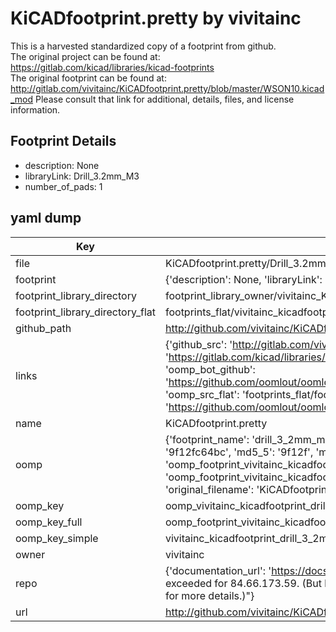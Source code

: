 # KiCADfootprint.pretty by vivitainc  
This is a harvested standardized copy of a footprint from github.  
The original project can be found at:  
https://gitlab.com/kicad/libraries/kicad-footprints  
The original footprint can be found at:
http://gitlab.com/vivitainc/KiCADfootprint.pretty/blob/master/WSON10.kicad_mod
Please consult that link for additional, details, files, and license information.  
## Footprint Details
* description: None  
* libraryLink: Drill_3.2mm_M3  
* number_of_pads: 1  
## yaml dump  
| Key | Value |  
| --- | --- |  
| file | KiCADfootprint.pretty/Drill_3.2mm_M3.kicad_mod |  
| footprint | {'description': None, 'libraryLink': 'Drill_3.2mm_M3', 'number_of_pads': 1} |  
| footprint_library_directory | footprint_library_owner/vivitainc_KiCADfootprint.pretty |  
| footprint_library_directory_flat | footprints_flat/vivitainc_kicadfootprint_drill_3_2mm_m3/working |  
| github_path | http://github.com/vivitainc/KiCADfootprint.pretty/blob/master/Drill_3.2mm_M3.kicad_mod |  
| links | {'github_src': 'http://gitlab.com/vivitainc/KiCADfootprint.pretty/blob/master/WSON10.kicad_mod', 'github_src_repo': 'https://gitlab.com/kicad/libraries/kicad-footprints', 'oomp_bot': 'footprints/vivitainc_kicadfootprint_drill_3_2mm_m3/working', 'oomp_bot_github': 'https://github.com/oomlout/oomlout_oomp_footprint_bot/tree/main/footprints/vivitainc_kicadfootprint_drill_3_2mm_m3/working', 'oomp_src_flat': 'footprints_flat/footprints_flat/vivitainc_kicadfootprint_drill_3_2mm_m3/working', 'oomp_src_flat_github': 'https://github.com/oomlout/oomlout_oomp_footprint_src/tree/main/footprints_flat/vivitainc_kicadfootprint_drill_3_2mm_m3/working'} |  
| name | KiCADfootprint.pretty |  
| oomp | {'footprint_name': 'drill_3_2mm_m3', 'library_name': 'kicadfootprint', 'md5': '9f12fc64bceea566bb959751a9f2a300', 'md5_10': '9f12fc64bc', 'md5_5': '9f12f', 'md5_6': '9f12fc', 'oomp_key': 'oomp_vivitainc_kicadfootprint_drill_3_2mm_m3', 'oomp_key_extra': 'oomp_footprint_vivitainc_kicadfootprint_drill_3_2mm_m3', 'oomp_key_full': 'oomp_footprint_vivitainc_kicadfootprint_drill_3_2mm_m3_9f12fc', 'oomp_key_simple': 'vivitainc_kicadfootprint_drill_3_2mm_m3', 'original_filename': 'KiCADfootprint.pretty/Drill_3.2mm_M3.kicad_mod', 'owner_name': 'vivitainc'} |  
| oomp_key | oomp_vivitainc_kicadfootprint_drill_3_2mm_m3 |  
| oomp_key_full | oomp_footprint_vivitainc_kicadfootprint_drill_3_2mm_m3 |  
| oomp_key_simple | vivitainc_kicadfootprint_drill_3_2mm_m3 |  
| owner | vivitainc |  
| repo | {'documentation_url': 'https://docs.github.com/rest/overview/resources-in-the-rest-api#rate-limiting', 'message': "API rate limit exceeded for 84.66.173.59. (But here's the good news: Authenticated requests get a higher rate limit. Check out the documentation for more details.)"} |  
| url | http://github.com/vivitainc/KiCADfootprint.pretty |  

